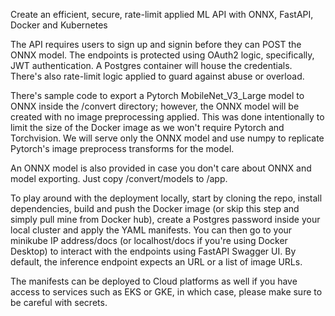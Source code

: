 Create an efficient, secure, rate-limit applied ML API with ONNX, FastAPI, Docker and Kubernetes

The API requires users to sign up and signin before they can POST the ONNX model. The endpoints is protected using OAuth2 logic, specifically, JWT authentication. A Postgres container will house the credentials. There's also rate-limit logic applied to guard against abuse or overload. 

There's sample code to export a Pytorch MobileNet_V3_Large model to ONNX inside the /convert directory; however, the ONNX model will be created with no image preprocessing applied. This was done intentionally to limit the size of the Docker image as we won't require Pytorch and Torchvision. We will serve only the ONNX model and use numpy to replicate Pytorch's image preprocess transforms for the model. 

An ONNX model is also provided in case you don't care about ONNX and model exporting. Just copy /convert/models to /app.

To play around with the deployment locally, start by cloning the repo, install dependencies, build and push the Docker image (or skip this step and simply pull mine from Docker hub), create a Postgres password inside your local cluster and apply the YAML manifests. You can then go to your minikube IP address/docs (or localhost/docs if you're using Docker Desktop) to interact with the endpoints using FastAPI Swagger UI. By default, the inference endpoint expects an URL or a list of image URLs. 

The manifests can be deployed to Cloud platforms as well if you have access to services such as EKS or GKE, in which case, please make sure to be careful with secrets.